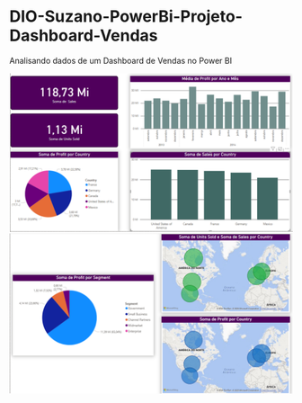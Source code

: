 # DIO-Suzano-PowerBi-Projeto-Dashboard-Vendas
 Analisando dados de um Dashboard de Vendas no Power BI


<img src="img/02.PNG" alt="página 02">
<img src="img/03.PNG" alt="página 03">

